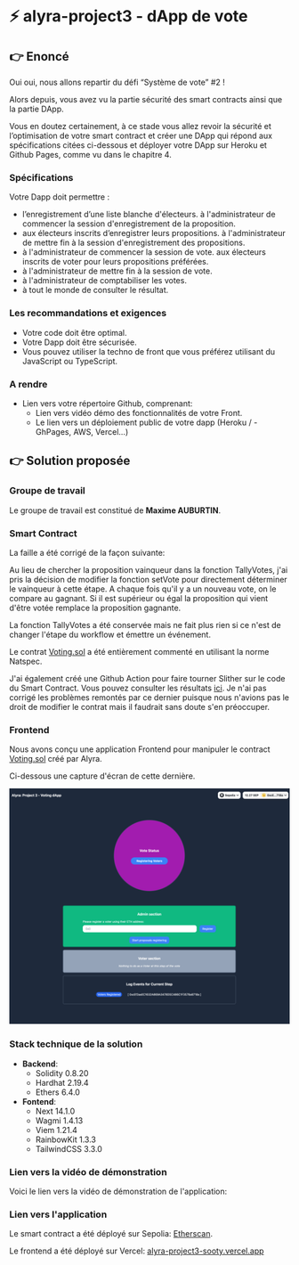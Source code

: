 # ⚡️ alyra-project3 - dApp de vote

## :point_right: Enoncé

Oui oui, nous allons repartir du défi “Système de vote” #2 !

Alors depuis, vous avez vu la partie sécurité des smart contracts ainsi que la partie DApp.

Vous en doutez certainement, à ce stade vous allez revoir la sécurité et l’optimisation de votre smart contract et créer une DApp qui répond aux spécifications citées ci-dessous et déployer votre DApp sur Heroku et Github Pages, comme vu dans le chapitre 4.

### Spécifications

Votre Dapp doit permettre :

- l’enregistrement d’une liste blanche d'électeurs.
    à l'administrateur de commencer la session d'enregistrement de la proposition.
- aux électeurs inscrits d’enregistrer leurs propositions.
    à l'administrateur de mettre fin à la session d'enregistrement des propositions.
- à l'administrateur de commencer la session de vote.
    aux électeurs inscrits de voter pour leurs propositions préférées.
- à l'administrateur de mettre fin à la session de vote.
- à l'administrateur de comptabiliser les votes.
- à tout le monde de consulter le résultat.

### Les recommandations et exigences

- Votre code doit être optimal.
- Votre Dapp doit être sécurisée.
- Vous pouvez utiliser la techno de front que vous préférez utilisant du JavaScript ou TypeScript.

### A rendre

- Lien vers votre répertoire Github, comprenant:
  - Lien vers vidéo démo des fonctionnalités de votre Front.
  - Le lien vers un déploiement public de votre dapp (Heroku / - GhPages, AWS, Vercel...)

## :point_right: Solution proposée

### Groupe de travail

Le groupe de travail est constitué de **Maxime AUBURTIN**.

### Smart Contract

La faille a été corrigé de la façon suivante:

Au lieu de chercher la proposition vainqueur dans la fonction TallyVotes, j'ai pris la décision de modifier la fonction setVote pour directement déterminer le vainqueur à cette étape. A chaque fois qu'il y a un nouveau vote, on le compare au gagnant. Si il est supérieur ou égal la proposition qui vient d'être votée remplace la proposition gagnante.

La fonction TallyVotes a été conservée mais ne fait plus rien si ce n'est de changer l'étape du workflow et émettre un événement.

Le contrat [Voting.sol](./backend/contracts/Voting.sol) a été entièrement commenté en utilisant la norme Natspec.

J'ai également créé une Github Action pour faire tourner Slither sur le code du Smart Contract. Vous pouvez consulter les résultats [ici](https://github.com/manthis/alyra-project3/actions/workflows/slither.yml). Je n'ai pas corrigé les problèmes remontés par ce dernier puisque nous n'avions pas le droit de modifier le contrat mais il faudrait sans doute s'en préoccuper.

### Frontend

Nous avons conçu une application Frontend pour manipuler le contract [Voting.sol](./backend/contracts/Voting.sol) créé par Alyra.

Ci-dessous une capture d'écran de cette dernière.

![image](./frontend/resources/screenshot.png)

### Stack technique de la solution

- **Backend**:
  - Solidity 0.8.20
  - Hardhat 2.19.4
  - Ethers 6.4.0
- **Fontend**:
  - Next 14.1.0
  - Wagmi 1.4.13
  - Viem 1.21.4
  - RainbowKit 1.3.3
  - TailwindCSS 3.3.0

### Lien vers la vidéo de démonstration

Voici le lien vers la vidéo de démonstration de l'application:

### Lien vers l'application

Le smart contract a été déployé sur Sepolia: [Etherscan](https://sepolia.etherscan.io/address/0x158E058d7351a1AF59A0E5b8cCcFdF78d6c5e266).

Le frontend a été déployé sur Vercel: [alyra-project3-sooty.vercel.app](https://alyra-project3-sooty.vercel.app)
